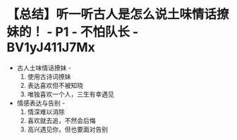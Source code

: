 # 【总结】听一听古人是怎么说土味情话撩妹的！ - P1 - 不怕队长 - BV1yJ411J7Mx

-   古人土味情话撩妹 - 
    1.  使用古诗词撩妹
    2.  表达喜欢但不被知晓
    3.  唯独喜欢一个人，三生有幸遇见
-   情感表达与告别 - 
    1.  情深难以消除
    2.  喜欢就去追，不然会后悔
    3.  高兴遇见你，但也要面对告别